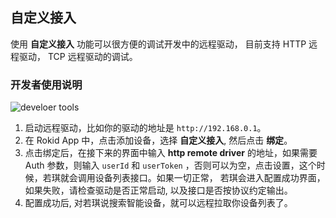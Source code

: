 ## 自定义接入

使用 **自定义接入** 功能可以很方便的调试开发中的远程驱动， 目前支持 HTTP 远程驱动， TCP 远程驱动的调试。

### 开发者使用说明

![develoer tools](https://s.rokidcdn.com/homebase/upload/SJyVzcz0G.png)

1. 启动远程驱动，比如你的驱动的地址是 `http://192.168.0.1`。
2. 在 Rokid App 中，点击添加设备，选择 **自定义接入**, 然后点击 **绑定**。
3. 点击绑定后，在接下来的界面中输入 **http remote driver** 的地址，如果需要 Auth 参数，则输入 `userId` 和 `userToken` ，否则可以为空，点击设置，这个时候，若琪就会调用设备列表接口。如果一切正常， 若琪会进入配置成功界面，如果失败，请检查驱动是否正常启动, 以及接口是否按协议约定输出。
4. 配置成功后, 对若琪说搜索智能设备，就可以远程拉取你设备列表了。
